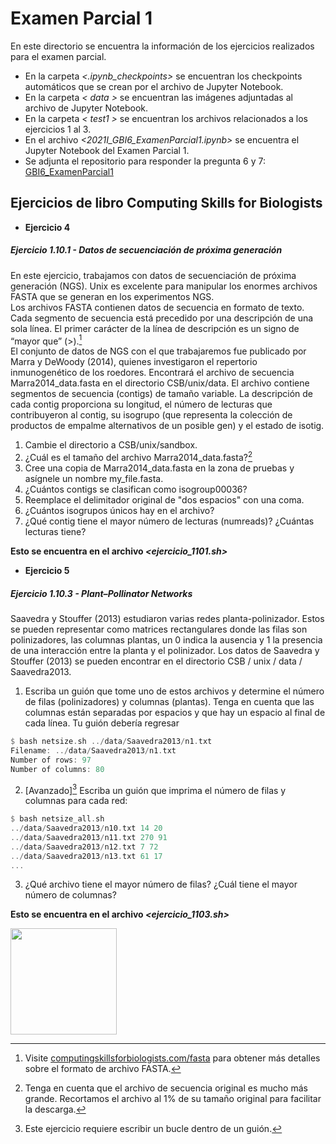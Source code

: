 # Examen Parcial 1

En este directorio se encuentra la información de los ejercicios realizados para el examen parcial.

- En la carpeta *<.ipynb_checkpoints>* se encuentran los checkpoints automáticos que se crean por el archivo de Jupyter Notebook.
- En la carpeta *< data >* se encuentran las imágenes adjuntadas al archivo de Jupyter Notebook.
- En la carpeta *< test1 >* se encuentran los archivos relacionados a los ejercicios 1 al 3.
- En el archivo *<2021I_GBI6_ExamenParcial1.ipynb>* se encuentra el Jupyter Notebook del Examen Parcial 1.
- Se adjunta el repositorio para responder la pregunta 6 y 7: [GBI6_ExamenParcial1](https://github.com/Joshue2806/GBI6_ExamenParcial1)

## Ejercicios de libro Computing Skills for Biologists

-  **Ejercicio 4**
##### Ejercicio 1.10.1 - Datos de secuenciación de próxima generación

En este ejercicio, trabajamos con datos de secuenciación de próxima generación (NGS). Unix es excelente para manipular los enormes archivos FASTA que se generan en los experimentos NGS.\
Los archivos FASTA contienen datos de secuencia en formato de texto. Cada segmento de secuencia está precedido por una descripción de una sola línea. El primer carácter de la línea de descripción es un signo de “mayor que” (>).[^15]\
El conjunto de datos de NGS con el que trabajaremos fue publicado por Marra y DeWoody (2014), quienes investigaron el repertorio inmunogenético de los roedores. Encontrará el archivo de secuencia Marra2014_data.fasta en el directorio CSB/unix/data. El archivo contiene segmentos de secuencia (contigs) de tamaño variable. La descripción de cada contig proporciona su longitud, el número de lecturas que contribuyeron al contig, su isogrupo (que representa la colección de productos de empalme alternativos de un posible gen) y el estado de isotig.

1. Cambie el directorio a CSB/unix/sandbox.
2. ¿Cuál es el tamaño del archivo Marra2014_data.fasta?[^16]
3. Cree una copia de Marra2014_data.fasta en la zona de pruebas y asígnele un nombre
    my_file.fasta.
4. ¿Cuántos contigs se clasifican como isogroup00036?
5. Reemplace el delimitador original de "dos espacios" con una coma.
6. ¿Cuántos isogrupos únicos hay en el archivo?
7. ¿Qué contig tiene el mayor número de lecturas (numreads)? ¿Cuántas lecturas tiene?

**Esto se encuentra en el archivo *<ejercicio_1101.sh>***


[^15]: Visite [computingskillsforbiologists.com/fasta](computingskillsforbiologists.com/fasta) para obtener más detalles sobre el formato de archivo FASTA.
[^16]: Tenga en cuenta que el archivo de secuencia original es mucho más grande. Recortamos el archivo al 1% de su tamaño original para facilitar la descarga.


- **Ejercicio 5**
##### Ejercicio 1.10.3 - Plant–Pollinator Networks

Saavedra y Stouffer (2013) estudiaron varias redes planta-polinizador. Estos se pueden representar como matrices rectangulares donde las filas son polinizadores, las columnas plantas, un 0 indica la ausencia y 1 la presencia de una interacción entre la planta y el polinizador.
    Los datos de Saavedra y Stouffer (2013) se pueden encontrar en el directorio
CSB / unix / data / Saavedra2013.

1. Escriba un guión que tome uno de estos archivos y determine el número de filas (polinizadores) y columnas (plantas). Tenga en cuenta que las columnas están separadas por espacios y que hay un espacio al final de cada línea. Tu guión debería regresar

```rust
$ bash netsize.sh ../data/Saavedra2013/n1.txt
Filename: ../data/Saavedra2013/n1.txt
Number of rows: 97
Number of columns: 80
```

2. [Avanzado][^18] Escriba un guión que imprima el número de filas y columnas para cada red:

```rust
$ bash netsize_all.sh
../data/Saavedra2013/n10.txt 14 20
../data/Saavedra2013/n11.txt 270 91
../data/Saavedra2013/n12.txt 7 72
../data/Saavedra2013/n13.txt 61 17
...
```
 
3. ¿Qué archivo tiene el mayor número de filas? ¿Cuál tiene el mayor número de columnas?

**Esto se encuentra en el archivo *<ejercicio_1103.sh>***

[^18]: Este ejercicio requiere escribir un bucle dentro de un guión.

<img src="https://i.ibb.co/LC0LNcv/64f167c9e2110e7eff1d51aad01c87-unscreen.gif" width="170">
